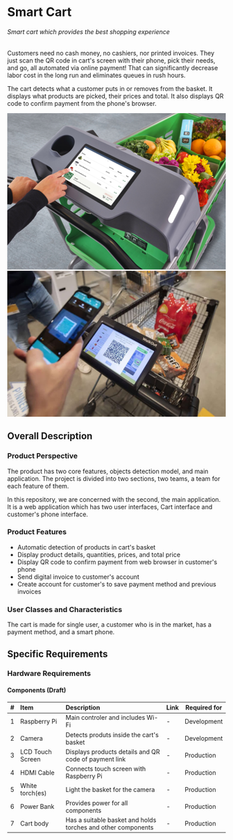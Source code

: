# Smart Cart

###### *Smart cart which provides the best shopping experience*

Customers need no cash money, no cashiers, nor printed invoices.
They just scan the QR code in cart's screen with their phone, pick their needs, 
and go, all automated via online payment!
That can significantly decrease labor cost in the long run 
and eliminates queues in rush hours.

The cart detects what a customer puts in or removes from the basket.
It displays what products are picked, their prices and total.
It also displays QR code to confirm payment from the phone's browser.

<!-------------------------------------------------------------------->

![Cart Example](./docs/cart-real-example.jpg)
![QR Example](./docs/cart-qr-example.jpg)

<!-------------------------------------------------------------------->
<!-------------------------------------------------------------------->
## Overall Description
### Product Perspective
The product has two core features, objects detection model, 
and main application. The project is divided into two sections, two teams, 
a team for each feature of them.

In this repository, we are concerned with the second, the main application. 
It is a web application which has two user interfaces, Cart interface and  
customer's phone interface.

<!-------------------------------------------------------------------->
### Product Features
- Automatic detection of products in cart's basket
- Display product details, quantities, prices, and total price
- Display QR code to confirm payment from web browser in customer's phone
- Send digital invoice to customer's account
- Create account for customer's to save payment method and previous invoices

<!-------------------------------------------------------------------->
### User Classes and Characteristics
The cart is made for single user, 
a customer who is in the market, has a payment method, and a smart phone.

<!-------------------------------------------------------------------->
<!-------------------------------------------------------------------->
## Specific Requirements
### Hardware Requirements
#### Components (Draft)

| # | Item | Description | Link | Required for | 
| - |:--------- |:----- | ---- | ------- |
| 1 | Raspberry Pi | Main controler and includes Wi-Fi | - | Development
| 2 | Camera | Detects produts inside the cart's basket | - | Development
| 3 | LCD Touch Screen | Displays products details and QR code of payment link | - | Production
| 4 | HDMI Cable | Connects touch screen with Raspberry Pi | - | Production 
| 5 | White torch(es) | Light the basket for the camera | - | Production
| 6 | Power Bank | Provides power for all components | - | Production
| 7 | Cart body | Has a suitable basket and holds torches and other components | - | Production

<!-------------------------------------------------------------------->
<!-- ### Software Requirements -->
<!-------------------------------------------------------------------->
<!-- #### Cart Application Functions  -->
<!--   - Send the invoice id (through NFC module) -->
<!--   - Show The cart content -->
<!--   - proceed the payment  -->
<!--   - Initiating invoice in database  -->
<!--   - check if the token payment is added to the invoice  -->
<!--   - Send invoice to the user email -->
<!--   - sdf -->
<!---->
<!-- #### Mobile App Functions (Web) -->
<!--   - User Sign in/Sign up -->
<!--   - Making a shopping list (NOTE Type) -->
<!--   - Receive invoice id (through NFC module) -->
<!--   - Add payment method (GPAY) -->
<!---->

<!-- ## Timeline -->
<!---->
<!-- > 4 Weeks time line -->
<!---->
<!-- - Week 1: -->
<!--   - The first half of the API  -->
<!--   - Most of Interface   -->
<!--   - Most Mobile Application -->
<!-- - Week 2: -->
<!--   - Finish The first half of the API  -->
<!--   - Finish Most of Interface  -->
<!--   - Finish Most Mobile Application -->
<!-- - Week 3: -->
<!--   - TESTING -->
<!-- - Week 4: -->
<!--   - FOR ANY DELAYS -->
<!---->
<!-- ## Documentation -->
<!-- ### Software Requirements Specification -->
<!---->
<!-- [SRS](https://www.canva.com/design/DAF8CRP1bgE/U058Kk-7zvLUVRiLpafPwg/view?utm_content=DAF8CRP1bgE&utm_campaign=designshare&utm_medium=link&utm_source=editor "title") -->
